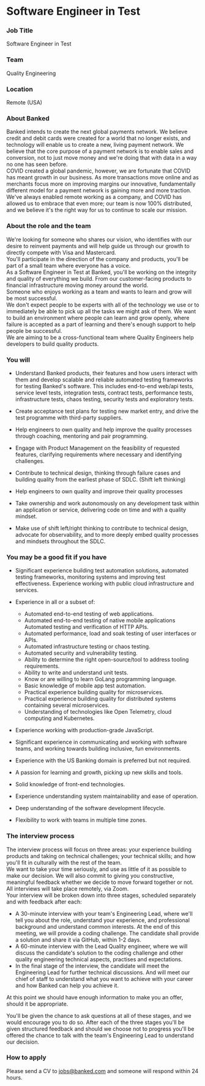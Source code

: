 # Software Engineer in Test
### Job Title
 
Software Engineer in Test

### Team
Quality Engineering 

### Location
Remote (USA)

### About Banked
Banked intends to create the next global payments network. We believe credit and debit cards were created for a world that no longer exists, and technology will enable us to create a new, living payment network. We believe that the core purpose of a payment network is to enable sales and conversion, not to just move money and we're doing that with data in a way no one has seen before.<BR>
COVID created a global pandemic, however, we are fortunate that COVID has meant growth in our business. As more transactions move online and as merchants focus more on improving margins our innovative, fundamentally different model for a payment network is gaining more and more traction.<BR>
We've always enabled remote working as a company, and COVID has allowed us to embrace that even more; our team is now 100% distributed, and we believe it's the right way for us to continue to scale our mission. 

### About the role and the team
We're looking for someone who shares our vision, who identifies with our desire to reinvent payments and will help guide us through our growth to directly compete with Visa and Mastercard.<BR>
You'll participate in the direction of the company and products, you'll be part of a small team where everyone has a voice.<BR>
As a Software Engineer in Test at Banked, you'll be working on the integrity and quality of everything we build. From our customer-facing products to financial infrastructure moving money around the world.<BR>
Someone who enjoys working as a team and wants to learn and grow will be most successful.<BR>
We don't expect people to be experts with all of the technology we use or to immediately be able to pick up all the tasks we might ask of them. We want to build an environment where people can learn and grow openly, where failure is accepted as a part of learning and there's enough support to help people be successful.<BR>
We are aiming to be a cross-functional team where Quality Engineers help developers to build quality products.

### You will
- Understand Banked products, their features and how users interact with them and develop scalable and reliable automated testing frameworks for testing Banked's software. This includes end-to-end web/api tests, service level tests, integration tests, contract tests, performance tests, infrastructure tests, chaos testing, security tests and exploratory tests.

- Create acceptance test plans for testing new market entry, and drive the test programme with third-party suppliers.

- Help engineers to own quality and help improve the quality processes through coaching, mentoring and pair programming.

- Engage with Product Management on the feasibility of requested features, clarifying requirements where necessary and identifying challenges.

- Contribute to technical design, thinking through failure cases and building quality from the earliest phase of SDLC. (Shift left thinking)

- Help engineers to own quality and improve their quality processes

- Take ownership and work autonomously on any development task within an application or service, delivering code on time and with a quality mindset.

- Make use of shift left/right thinking to contribute to technical design, advocate for observability, and to more deeply embed quality processes and mindsets throughout the SDLC.

### You may be a good fit if you have
- Significant experience building test automation solutions, automated testing frameworks, monitoring systems and improving test effectiveness.
Experience working with public cloud infrastructure and services.

- Experience in all or a subset of: 
    * Automated end-to-end testing of web applications.
    * Automated end-to-end testing of native mobile applications Automated testing and verification of HTTP APIs.
    * Automated performance, load and soak testing of user interfaces or APIs. 
    * Automated infrastructure testing or chaos testing.
    * Automated security and vulnerability testing.
    * Ability to determine the right open-source/tool to address tooling requirements.
    * Ability to write and understand unit tests. 
    * Know or are willing to learn GoLang programming language. 
    * Basic knowledge of mobile app test automation.
    * Practical experience building quality for microservices.
    * Practical experience building quality for distributed systems containing several microservices.
    * Understanding of technologies like Open Telemetry, cloud computing and Kubernetes.<BR>

- Experience working with production-grade JavaScript.
- Significant experience in communicating and working with software teams, and working towards building inclusive, fun environments.
- Experience with the US Banking domain is preferred but not required.
- A passion for learning and growth, picking up new skills and tools.
- Solid knowledge of front-end technologies.
- Experience understanding system maintainability and ease of operation.
- Deep understanding of the software development lifecycle.
- Flexibility to work with teams in multiple time zones.

### The interview process
The interview process will focus on three areas: your experience building products and taking on technical challenges; your technical skills; and how you'll fit in culturally with the rest of the team.<BR>
We want to take your time seriously, and use as little of it as possible to make our decision. We will also commit to giving you constructive, meaningful feedback whether we decide to move forward together or not.<BR>
All interviews will take place remotely, via Zoom.<BR>
Your interview will be broken down into three stages, scheduled separately and with feedback after each: 
- A 30-minute interview with your team's Engineering Lead, where we'll tell you about the role, understand your experience, and professional background and understand common interests. At the end of this meeting, we will provide a coding challenge.  The candidate shall provide a solution and share it via GitHub, within 1-2 days.
- A 60-minute interview with the Lead Quality engineer, where we will discuss the candidate's solution to the coding challenge and other quality engineering technical aspects, practises and expectations.
- In the final stage of the interview, the candidate will meet the Engineering Lead for further technical discussions. And will meet our chief of staff to understand what you want to achieve with your career and how Banked can help you achieve it.

At this point we should have enough information to make you an offer, should it be appropriate.

You'll be given the chance to ask questions at all of these stages, and we would encourage you to do so. After each of the three stages you'll be given structured feedback and should we choose not to progress you'll be offered the chance to talk with the team's Engineering Lead to understand our decision. 

### How to apply
Please send a CV to jobs@banked.com and someone will respond within 24 hours.

